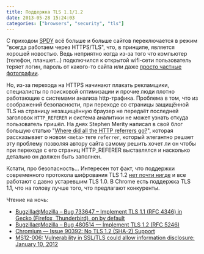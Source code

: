 ```yaml
---
title: Поддержка TLS 1.1/1.2
date: 2013-05-28 15:24:03
categories: ["browsers", "security", "tls"]
---
```


С приходом [SPDY](https://en.wikipedia.org/wiki/SPDY) всё больше и больше сайтов переключается в режим "всегда работаем через HTTPS/TLS", что, в принципе, является хорошей новостью. Ведь неприятно когда из-за того что компьютер (телефон, планшет…) подключился к открытой wifi-сети пользователь теряет логин, пароль от какого-то сайта или даже [просто частные фотографии](http://freegeekvancouver.blogspot.ru/2011/06/another-hack-wiretap-picture-frame.html).

Но, из-за перехода на HTTPS начинают плакать рекламщики, специалисты по поисковой оптимизации и прочие люди плотно работающие с системами анализа http-трафика. Проблема в том, что из соображений безопасности, при переходе со страницы защищённой TLS на страницу незащищённую браузер не передаёт последней заголовок `HTTP_REFERER` и система аналитики не может узнать откуда пользователь пришёл. На днях Stephen Merity написал в свой блог большую статью "[Where did all the HTTP referrers go?](http://smerity.com/articles/2013/where_did_all_the_http_referrers_go.html)", которая рассказывает о новом `<meta>` теге `referrer`, который элегантно решает эту проблему позволяя автору сайта самому решить хочет ли он чтобы при переходе с его страниц HTTP_REFERER выставлялся и насколько детально он должен быть заполнен.

Кстати, про безопасность… Интересен тот факт, что поддержки современного протокола шифрования TLS 1.2 [нет почти нигде](https://en.wikipedia.org/wiki/Transport_Layer_Security#Web_browsers) и все работают с давно устаревшим TLS 1.0. В Chrome есть поддержка TLS 1.1, что на голову лучше того, что предлагают конкуренты.

Чтение на ночь:

* [Bugzilla@Mozilla – Bug 733647 – Implement TLS 1.1 (RFC 4346) in Gecko (Firefox, Thunderbird), on by default](https://bugzilla.mozilla.org/show_bug.cgi?id=733647)
* [Bugzilla@Mozilla – Bug 480514 — Implement TLS 1.2 (RFC 5246)](https://bugzilla.mozilla.org/show_bug.cgi?id=480514)
* [Chromium — Issue 90392: No TLS 1.2 (SHA-2) Support](https://code.google.com/p/chromium/issues/detail?id=90392)
* [MS12-006: Vulnerability in SSL/TLS could allow information disclosure: January 10, 2012](http://support.microsoft.com/kb/2643584)
